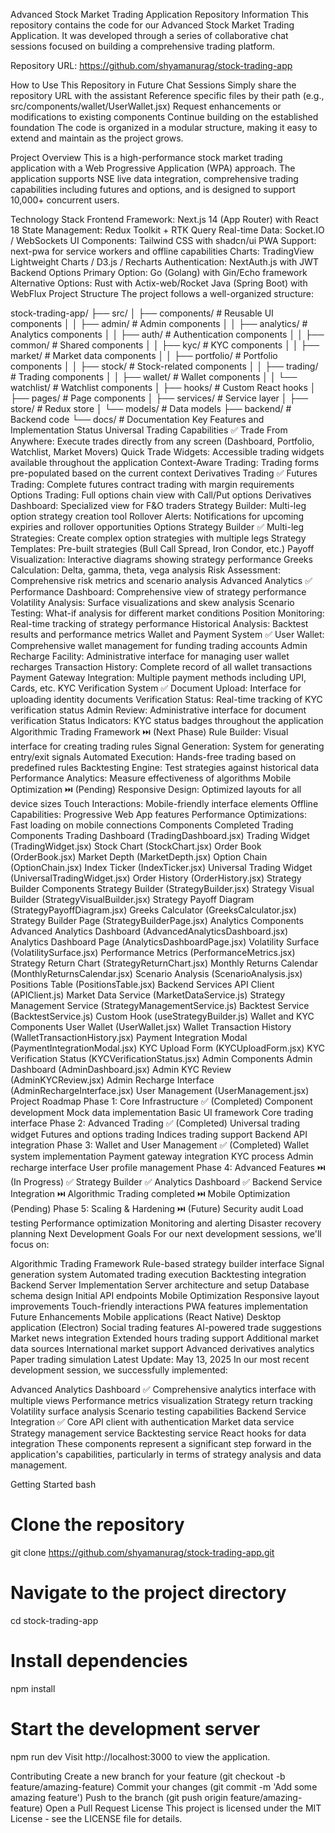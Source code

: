Advanced Stock Market Trading Application
Repository Information
This repository contains the code for our Advanced Stock Market Trading Application. It was developed through a series of collaborative chat sessions focused on building a comprehensive trading platform.

Repository URL: https://github.com/shyamanurag/stock-trading-app

How to Use This Repository in Future Chat Sessions
Simply share the repository URL with the assistant
Reference specific files by their path (e.g., src/components/wallet/UserWallet.jsx)
Request enhancements or modifications to existing components
Continue building on the established foundation
The code is organized in a modular structure, making it easy to extend and maintain as the project grows.

Project Overview
This is a high-performance stock market trading application with a Web Progressive Application (WPA) approach. The application supports NSE live data integration, comprehensive trading capabilities including futures and options, and is designed to support 10,000+ concurrent users.

Technology Stack
Frontend
Framework: Next.js 14 (App Router) with React 18
State Management: Redux Toolkit + RTK Query
Real-time Data: Socket.IO / WebSockets
UI Components: Tailwind CSS with shadcn/ui
PWA Support: next-pwa for service workers and offline capabilities
Charts: TradingView Lightweight Charts / D3.js / Recharts
Authentication: NextAuth.js with JWT
Backend Options
Primary Option: Go (Golang) with Gin/Echo framework
Alternative Options:
Rust with Actix-web/Rocket
Java (Spring Boot) with WebFlux
Project Structure
The project follows a well-organized structure:

stock-trading-app/
├── src/
│   ├── components/          # Reusable UI components
│   │   ├── admin/           # Admin components
│   │   ├── analytics/       # Analytics components
│   │   ├── auth/            # Authentication components
│   │   ├── common/          # Shared components
│   │   ├── kyc/             # KYC components
│   │   ├── market/          # Market data components
│   │   ├── portfolio/       # Portfolio components
│   │   ├── stock/           # Stock-related components
│   │   ├── trading/         # Trading components
│   │   ├── wallet/          # Wallet components
│   │   └── watchlist/       # Watchlist components
│   ├── hooks/               # Custom React hooks
│   ├── pages/               # Page components
│   ├── services/            # Service layer
│   ├── store/               # Redux store
│   └── models/              # Data models
├── backend/                 # Backend code
└── docs/                    # Documentation
Key Features and Implementation Status
Universal Trading Capabilities ✅
Trade From Anywhere: Execute trades directly from any screen (Dashboard, Portfolio, Watchlist, Market Movers)
Quick Trade Widgets: Accessible trading widgets available throughout the application
Context-Aware Trading: Trading forms pre-populated based on the current context
Derivatives Trading ✅
Futures Trading: Complete futures contract trading with margin requirements
Options Trading: Full options chain view with Call/Put options
Derivatives Dashboard: Specialized view for F&O traders
Strategy Builder: Multi-leg option strategy creation tool
Rollover Alerts: Notifications for upcoming expiries and rollover opportunities
Options Strategy Builder ✅
Multi-leg Strategies: Create complex option strategies with multiple legs
Strategy Templates: Pre-built strategies (Bull Call Spread, Iron Condor, etc.)
Payoff Visualization: Interactive diagrams showing strategy performance
Greeks Calculation: Delta, gamma, theta, vega analysis
Risk Assessment: Comprehensive risk metrics and scenario analysis
Advanced Analytics ✅
Performance Dashboard: Comprehensive view of strategy performance
Volatility Analysis: Surface visualizations and skew analysis
Scenario Testing: What-if analysis for different market conditions
Position Monitoring: Real-time tracking of strategy performance
Historical Analysis: Backtest results and performance metrics
Wallet and Payment System ✅
User Wallet: Comprehensive wallet management for funding trading accounts
Admin Recharge Facility: Administrative interface for managing user wallet recharges
Transaction History: Complete record of all wallet transactions
Payment Gateway Integration: Multiple payment methods including UPI, Cards, etc.
KYC Verification System ✅
Document Upload: Interface for uploading identity documents
Verification Status: Real-time tracking of KYC verification status
Admin Review: Administrative interface for document verification
Status Indicators: KYC status badges throughout the application
Algorithmic Trading Framework ⏭️ (Next Phase)
Rule Builder: Visual interface for creating trading rules
Signal Generation: System for generating entry/exit signals
Automated Execution: Hands-free trading based on predefined rules
Backtesting Engine: Test strategies against historical data
Performance Analytics: Measure effectiveness of algorithms
Mobile Optimization ⏭️ (Pending)
Responsive Design: Optimized layouts for all device sizes
Touch Interactions: Mobile-friendly interface elements
Offline Capabilities: Progressive Web App features
Performance Optimizations: Fast loading on mobile connections
Components Completed
Trading Components
Trading Dashboard (TradingDashboard.jsx)
Trading Widget (TradingWidget.jsx)
Stock Chart (StockChart.jsx)
Order Book (OrderBook.jsx)
Market Depth (MarketDepth.jsx)
Option Chain (OptionChain.jsx)
Index Ticker (IndexTicker.jsx)
Universal Trading Widget (UniversalTradingWidget.jsx)
Order History (OrderHistory.jsx)
Strategy Builder Components
Strategy Builder (StrategyBuilder.jsx)
Strategy Visual Builder (StrategyVisualBuilder.jsx)
Strategy Payoff Diagram (StrategyPayoffDiagram.jsx)
Greeks Calculator (GreeksCalculator.jsx)
Strategy Builder Page (StrategyBuilderPage.jsx)
Analytics Components
Advanced Analytics Dashboard (AdvancedAnalyticsDashboard.jsx)
Analytics Dashboard Page (AnalyticsDashboardPage.jsx)
Volatility Surface (VolatilitySurface.jsx)
Performance Metrics (PerformanceMetrics.jsx)
Strategy Return Chart (StrategyReturnChart.jsx)
Monthly Returns Calendar (MonthlyReturnsCalendar.jsx)
Scenario Analysis (ScenarioAnalysis.jsx)
Positions Table (PositionsTable.jsx)
Backend Services
API Client (APIClient.js)
Market Data Service (MarketDataService.js)
Strategy Management Service (StrategyManagementService.js)
Backtest Service (BacktestService.js)
Custom Hook (useStrategyBuilder.js)
Wallet and KYC Components
User Wallet (UserWallet.jsx)
Wallet Transaction History (WalletTransactionHistory.jsx)
Payment Integration Modal (PaymentIntegrationModal.jsx)
KYC Upload Form (KYCUploadForm.jsx)
KYC Verification Status (KYCVerificationStatus.jsx)
Admin Components
Admin Dashboard (AdminDashboard.jsx)
Admin KYC Review (AdminKYCReview.jsx)
Admin Recharge Interface (AdminRechargeInterface.jsx)
User Management (UserManagement.jsx)
Project Roadmap
Phase 1: Core Infrastructure ✅ (Completed)
Component development
Mock data implementation
Basic UI framework
Core trading interface
Phase 2: Advanced Trading ✅ (Completed)
Universal trading widget
Futures and options trading
Indices trading support
Backend API integration
Phase 3: Wallet and User Management ✅ (Completed)
Wallet system implementation
Payment gateway integration
KYC process
Admin recharge interface
User profile management
Phase 4: Advanced Features ⏭️ (In Progress)
✅ Strategy Builder
✅ Analytics Dashboard
✅ Backend Service Integration
⏭️ Algorithmic Trading completed
⏭️ Mobile Optimization (Pending)
Phase 5: Scaling & Hardening ⏭️ (Future)
Security audit
Load testing
Performance optimization
Monitoring and alerting
Disaster recovery planning
Next Development Goals
For our next development sessions, we'll focus on:

Algorithmic Trading Framework
Rule-based strategy builder interface
Signal generation system
Automated trading execution
Backtesting integration
Backend Server Implementation
Server architecture and setup
Database schema design
Initial API endpoints
Mobile Optimization
Responsive layout improvements
Touch-friendly interactions
PWA features implementation
Future Enhancements
Mobile applications (React Native)
Desktop application (Electron)
Social trading features
AI-powered trade suggestions
Market news integration
Extended hours trading support
Additional market data sources
International market support
Advanced derivatives analytics
Paper trading simulation
Latest Update: May 13, 2025
In our most recent development session, we successfully implemented:

Advanced Analytics Dashboard ✅
Comprehensive analytics interface with multiple views
Performance metrics visualization
Strategy return tracking
Volatility surface analysis
Scenario testing capabilities
Backend Service Integration ✅
Core API client with authentication
Market data service
Strategy management service
Backtesting service
React hooks for data integration
These components represent a significant step forward in the application's capabilities, particularly in terms of strategy analysis and data management.

Getting Started
bash
# Clone the repository
git clone https://github.com/shyamanurag/stock-trading-app.git

# Navigate to the project directory
cd stock-trading-app

# Install dependencies
npm install

# Start the development server
npm run dev
Visit http://localhost:3000 to view the application.

Contributing
Create a new branch for your feature (git checkout -b feature/amazing-feature)
Commit your changes (git commit -m 'Add some amazing feature')
Push to the branch (git push origin feature/amazing-feature)
Open a Pull Request
License
This project is licensed under the MIT License - see the LICENSE file for details.

